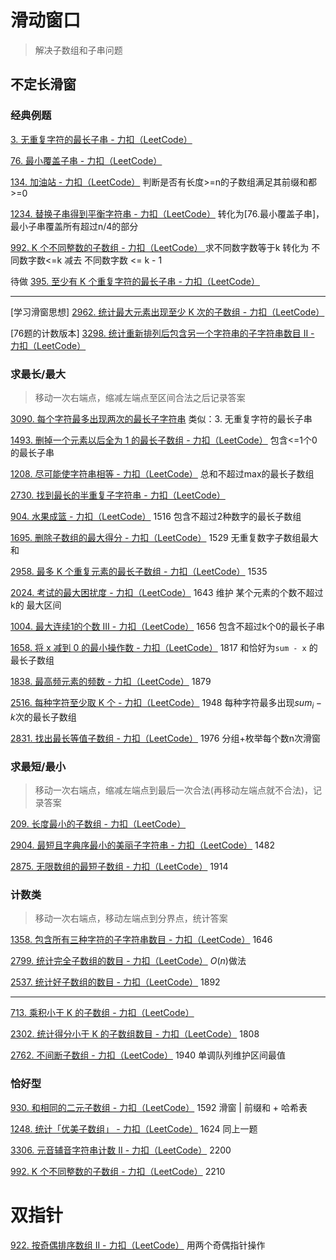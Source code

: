 

# 滑动窗口

> 解决子数组和子串问题

## 不定长滑窗

### 经典例题

[3. 无重复字符的最长子串 - 力扣（LeetCode）](https://leetcode.cn/problems/longest-substring-without-repeating-characters/description/) 

[76. 最小覆盖子串 - 力扣（LeetCode）](https://leetcode.cn/problems/minimum-window-substring/) 

[134. 加油站 - 力扣（LeetCode）](https://leetcode.cn/problems/gas-station/submissions/) 判断是否有长度>=n的子数组满足其前缀和都>=0

[1234. 替换子串得到平衡字符串 - 力扣（LeetCode）](https://leetcode.cn/problems/replace-the-substring-for-balanced-string/) 转化为[76.最小覆盖子串]，最小子串覆盖所有超过n/4的部分

[992. K 个不同整数的子数组 - 力扣（LeetCode） ](https://leetcode.cn/problems/subarrays-with-k-different-integers/description/) 求不同数字数等于k 转化为 不同数字数<=k 减去 不同数字数 <= k - 1

待做	[395. 至少有 K 个重复字符的最长子串 - 力扣（LeetCode）](https://leetcode.cn/problems/longest-substring-with-at-least-k-repeating-characters/description/)

---

[学习滑窗思想]  [2962. 统计最大元素出现至少 K 次的子数组 - 力扣（LeetCode）](https://leetcode.cn/problems/count-subarrays-where-max-element-appears-at-least-k-times/description/)

[76题的计数版本]  [3298. 统计重新排列后包含另一个字符串的子字符串数目 II - 力扣（LeetCode）](https://leetcode.cn/problems/count-substrings-that-can-be-rearranged-to-contain-a-string-ii/description/)

### 求最长/最大

>  移动一次右端点，缩减左端点至区间合法之后记录答案

 [3090. 每个字符最多出现两次的最长子字符串](https://leetcode.cn/problems/maximum-length-substring-with-two-occurrences/)  类似：3. 无重复字符的最长子串

[1493. 删掉一个元素以后全为 1 的最长子数组 - 力扣（LeetCode）](https://leetcode.cn/problems/longest-subarray-of-1s-after-deleting-one-element/)  包含<=1个0的最长子串

[1208. 尽可能使字符串相等 - 力扣（LeetCode）](https://leetcode.cn/problems/get-equal-substrings-within-budget/description/)  总和不超过max的最长子数组

[2730. 找到最长的半重复子字符串 - 力扣（LeetCode）](https://leetcode.cn/problems/find-the-longest-semi-repetitive-substring/description/) 

[904. 水果成篮 - 力扣（LeetCode）](https://leetcode.cn/problems/fruit-into-baskets/description/) 1516 包含不超过2种数字的最长子数组

[1695. 删除子数组的最大得分 - 力扣（LeetCode）](https://leetcode.cn/problems/maximum-erasure-value/description/) 1529 无重复数字子数组最大和

[2958. 最多 K 个重复元素的最长子数组 - 力扣（LeetCode）](https://leetcode.cn/problems/length-of-longest-subarray-with-at-most-k-frequency/description/) 1535 

[2024. 考试的最大困扰度 - 力扣（LeetCode）](https://leetcode.cn/problems/maximize-the-confusion-of-an-exam/description/) 1643 维护 某个元素的个数不超过k的 最大区间

[1004. 最大连续1的个数 III - 力扣（LeetCode）](https://leetcode.cn/problems/max-consecutive-ones-iii/description/) 1656 包含不超过k个0的最长子串

[1658. 将 x 减到 0 的最小操作数 - 力扣（LeetCode）](https://leetcode.cn/problems/minimum-operations-to-reduce-x-to-zero/description/) 1817 和恰好为`sum - x` 的最长子数组

[1838. 最高频元素的频数 - 力扣（LeetCode）](https://leetcode.cn/problems/frequency-of-the-most-frequent-element/) 1879 

[2516. 每种字符至少取 K 个 - 力扣（LeetCode）](https://leetcode.cn/problems/take-k-of-each-character-from-left-and-right/description/) 1948 每种字符最多出现$sum_i-k$次的最长子数组

[2831. 找出最长等值子数组 - 力扣（LeetCode）](https://leetcode.cn/problems/find-the-longest-equal-subarray/description/) 1976 分组+枚举每个数n次滑窗

### 求最短/最小

> 移动一次右端点，缩减左端点到最后一次合法(再移动左端点就不合法)，记录答案

[209. 长度最小的子数组 - 力扣（LeetCode）](https://leetcode.cn/problems/minimum-size-subarray-sum/description/) 

[2904. 最短且字典序最小的美丽子字符串 - 力扣（LeetCode）](https://leetcode.cn/problems/shortest-and-lexicographically-smallest-beautiful-string/description/) 1482

[2875. 无限数组的最短子数组 - 力扣（LeetCode）](https://leetcode.cn/problems/minimum-size-subarray-in-infinite-array/description/) 1914 

### 计数类

> 移动一次右端点，移动左端点到分界点，统计答案

[1358. 包含所有三种字符的子字符串数目 - 力扣（LeetCode）](https://leetcode.cn/problems/number-of-substrings-containing-all-three-characters/description/) 1646

[2799. 统计完全子数组的数目 - 力扣（LeetCode）](https://leetcode.cn/problems/count-complete-subarrays-in-an-array/description/) $O(n)$做法

[2537. 统计好子数组的数目 - 力扣（LeetCode）](https://leetcode.cn/problems/count-the-number-of-good-subarrays/description/) 1892

---

[713. 乘积小于 K 的子数组 - 力扣（LeetCode）](https://leetcode.cn/problems/subarray-product-less-than-k/description/)

[2302. 统计得分小于 K 的子数组数目 - 力扣（LeetCode）](https://leetcode.cn/problems/count-subarrays-with-score-less-than-k/description/) 1808

[2762. 不间断子数组 - 力扣（LeetCode）](https://leetcode.cn/problems/continuous-subarrays/description/) 1940 单调队列维护区间最值

### 恰好型

[930. 和相同的二元子数组 - 力扣（LeetCode）](https://leetcode.cn/problems/binary-subarrays-with-sum/description/) 1592 滑窗 | 前缀和 + 哈希表

[1248. 统计「优美子数组」 - 力扣（LeetCode）](https://leetcode.cn/problems/count-number-of-nice-subarrays/description/) 1624 同上一题

[3306. 元音辅音字符串计数 II - 力扣（LeetCode）](https://leetcode.cn/problems/count-of-substrings-containing-every-vowel-and-k-consonants-ii/description/) 2200

[992. K 个不同整数的子数组 - 力扣（LeetCode）](https://leetcode.cn/problems/subarrays-with-k-different-integers/description/) 2210



# 双指针

[922. 按奇偶排序数组 II - 力扣（LeetCode）](https://leetcode.cn/problems/sort-array-by-parity-ii/) 用两个奇偶指针操作
